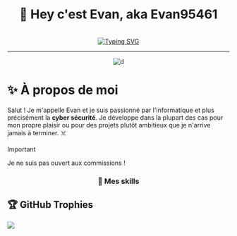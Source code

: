 <!-- Titre -->
<h1 align = "center">🖖 Hey c'est Evan, aka Evan95461</h1>

<!-- Goofy typing animation -->

<div align = "center"></br>
  <a href = "https://git.io/typing-svg"><img src = "https://readme-typing-svg.demolab.com?font=Lexend&weight=600&size=23&letterSpacing=&duration=3000&pause=1000&color=F78131&background=1C1F1B00&center=true&vCenter=true&width=435&lines=Un+d%C3%A9veloppeur+random;qui+fait+des+trucs+randoms;%C3%A0+l'aide+de+ses+connaissances." alt="Typing SVG" /></a></br>

  ---  
  ![d](https://dcbadge.limes.pink/api/shield/705126923210326077)
</div>

<!-- à propos -->
<h1>✨ À propos de moi</h1>
<p>Salut ! Je m'appelle Evan et je suis passionné par l'informatique et plus précisément la <b>cyber sécurité</b>. Je développe dans la plupart des cas pour mon propre plaisir ou pour des projets plutôt ambitieux que je n'arrive jamais à terminer. ☠️</p>

> [!IMPORTANT] 
> Je ne suis pas ouvert aux commissions !

<!-- mes skills -->
<div align = "center">
  <h3>🌟 Mes skills</h3>
</div>

## 🏆 GitHub Trophies
![](https://github-profile-trophy.vercel.app/?username=Evan95461&theme=tokyonight&no-frame=false&no-bg=false&margin-w=4)

